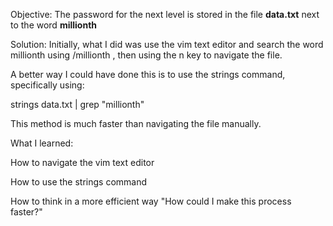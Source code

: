 Objective:
The password for the next level is stored in the file **data.txt** next to the word **millionth**

Solution:
Initially, what I did was use the vim text editor and search the word millionth using /millionth , then using the n key to navigate the file.

A better way I could have done this is to use the strings command, specifically using:

strings data.txt | grep "millionth"

This method is much faster than navigating the file manually.

What I learned:

How to navigate the vim text editor

How to use the strings command

How to think in a more efficient way "How could I make this process faster?"
